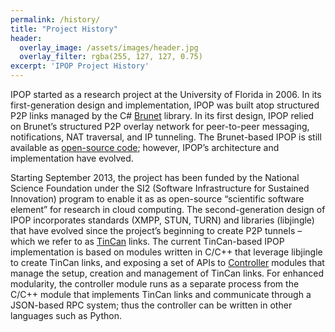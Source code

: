 ```yaml
---
permalink: /history/
title: "Project History"
header:
  overlay_image: /assets/images/header.jpg
  overlay_filter: rgba(255, 127, 127, 0.75)
excerpt: 'IPOP Project History'
---
```

IPOP started as a research project at the University of Florida in 2006. In its first-generation design and implementation, IPOP was built atop structured P2P links managed by the C# [Brunet] library. In its first design, IPOP relied on Brunet’s structured P2P overlay network for peer-to-peer messaging, notifications, NAT traversal, and IP tunneling. The Brunet-based IPOP is still available as [open-source code]; however, IPOP’s architecture and implementation have evolved.

Starting September 2013, the project has been funded by the National Science Foundation under the SI2 (Software Infrastructure for Sustained Innovation) program to enable it as as open-source “scientific software element” for research in cloud computing. The second-generation design of IPOP incorporates standards (XMPP, STUN, TURN) and libraries (libjingle) that have evolved since the project’s beginning to create P2P tunnels – which we refer to as [TinCan] links. The current TinCan-based IPOP implementation is based on modules written in C/C++ that leverage libjingle to create TinCan links, and exposing a set of APIs to [Controller] modules that manage the setup, creation and management of TinCan links. For enhanced modularity, the controller module runs as a separate process from the C/C++ module that implements TinCan links and communicate through a JSON-based RPC system; thus the controller can be written in other languages such as Python.

[Brunet]: http://github.com/johnynek/brunet
[open-source code]: http://github.com/ptony82/brunet/tree/master
[Tincan]: http://ipop-project.org/learn/tincan
[Controller]: http://ipop-project.org/learn/controllers